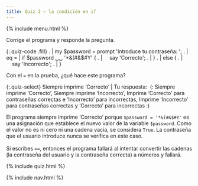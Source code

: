 ```yaml
---
title: Quiz 2 — la condición en if
---
```


{% include menu.html %}

Corrige el programa y responde la pregunta.

{:.quiz-code .fill}
. | my $password = prompt 'Introduce tu contraseña: ';
. | 
eq = | if $password ␣␣ '*&(#&$#Y' {
. | &nbsp;&nbsp;&nbsp;&nbsp;say 'Correcto';
. | }
. | else {
. | &nbsp;&nbsp;&nbsp;&nbsp;say 'Incorrecto';
. | }


Con el `=` en la prueba, ¿qué hace este programa?

{:.quiz-select}
Siempre imprime ‘Correcto’ | Tu respuesta:&nbsp; (: Siempre imprime ‘Correcto’, Siempre imprime ‘Incorrecto’, Imprime ‘Correcto’ para contraseñas correctas e ‘Incorrecto’ para incorrectas, Imprime ‘Incorrecto’ para contraseñas correctas y ‘Correcto’ para incorrectas :)

<div class="extended-explanation">El programa siempre imprime ‘Correcto’ porque <code>$password = '*&(#&$#Y'</code> es una asignación que establece el nuevo valor de la variable <code>$password</code>. Como el valor no es ni cero ni una cadena vacía, se considera <code>True</code>. La contraseña que el usuario introduce nunca se verifica en este caso.<br/><br/>Si escribes <code>==</code>, entonces el programa fallará al intentar convertir las cadenas (la contraseña del usuario y la contraseña correcta) a números y fallará.</div>

{% include quiz.html %}

{% include nav.html %}